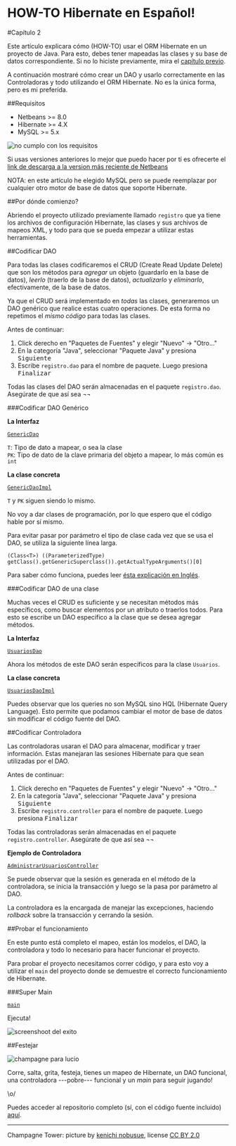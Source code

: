 HOW-TO Hibernate en Español!
============================
 
#Capítulo 2
 
Este artículo explicara cómo (HOW-TO) usar el ORM Hibernate en un proyecto de Java.
Para esto, debes tener mapeadas las clases y su base de datos correspondiente. Si no lo hiciste previamente, mira el [capítulo previo](https://github.com/lucio-martinez/hibernate/blob/master/HOW-TO-cap-1.md).
 
A continuación mostraré cómo crear un DAO y usarlo correctamente en las Controladoras y todo utilizando el ORM Hibernate. No es la única forma, pero es mi preferida.

##Requisitos
 
- Netbeans >= 8.0
- Hibernate >= 4.X
- MySQL >= 5.x

![no cumplo con los requisitos](http://i.imgur.com/FEiI5Nt.jpg)

Si usas versiones anteriores lo mejor que puedo hacer por tí es ofrecerte el [link de descarga a la version más reciente de Netbeans](https://netbeans.org/downloads/index.html)
 
NOTA: en este artículo he elegido MySQL pero se puede reemplazar por cualquier otro motor de base de datos que soporte Hibernate.
 
##Por dónde comienzo?
 
Abriendo el proyecto utilizado previamente llamado `registro` que ya tiene los archivos de configuración Hibernate, las clases y sus archivos de mapeos XML, y todo para que se pueda empezar a utilizar estas herramientas.
 
##Codificar DAO
 
Para todas las clases codificaremos el CRUD (Create Read Update Delete) que son los métodos para *agregar* un objeto (guardarlo en la base de datos), *leerlo* (traerlo de la base de datos), *actualizarlo* y *eliminarlo*, efectivamente, de la base de datos.
 
Ya que el CRUD será implementado en *todas* las clases, generaremos un DAO genérico que realice estas cuatro operaciones. De esta forma no repetimos el *mismo código* para todas las clases.
 
Antes de continuar:
 
1. Click derecho en "Paquetes de Fuentes" y elegir "Nuevo" -> "Otro..."
2. En la categoría "Java", seleccionar "Paquete Java" y presiona <kbd>Siguiente</kbd>
3. Escribe `registro.dao` para el nombre de paquete. Luego presiona <kbd>Finalizar</kbd>
 
Todas las clases del DAO serán almacenadas en el paquete `registro.dao`. Asegúrate de que así sea ¬¬
 
###Codificar DAO Genérico
 
__La Interfaz__
 
[`GenericDao`](https://raw.githubusercontent.com/lucio-martinez/hibernate/master/Registro/src/registro/dao/GenericDao.java)
 
`T`: Tipo de dato a mapear, o sea la clase  
`PK`: Tipo de dato de la clave primaria del objeto a mapear, lo más común es `int`
 
__La clase concreta__
 
[`GenericDaoImpl`](https://raw.githubusercontent.com/lucio-martinez/hibernate/master/Registro/src/registro/dao/GenericDaoImpl.java)
 
`T` y `PK` siguen siendo lo mismo.
 
No voy a dar clases de programación, por lo que espero que el código hable por sí mismo.

Para evitar pasar por parámetro el tipo de clase cada vez que se usa el DAO, se utiliza la siguiente línea larga.

    (Class<T>) ((ParameterizedType) getClass().getGenericSuperclass()).getActualTypeArguments()[0]

Para saber cómo funciona, puedes leer [ésta explicación en Inglés](http://stackoverflow.com/a/11068057/1505348).
 
###Codificar DAO de una clase
 
Muchas veces el CRUD es suficiente y se necesitan métodos más específicos, como buscar elementos por un atributo o traerlos todos. Para esto se escribe un DAO específico a la clase que se desea agregar métodos.
 
__La Interfaz__
 
[`UsuariosDao`](https://raw.githubusercontent.com/lucio-martinez/hibernate/master/Registro/src/registro/dao/UsuariosDao.java)
 
Ahora los métodos de este DAO serán específicos para la clase `Usuarios`.
 
__La clase concreta__
 
[`UsuariosDaoImpl`](https://raw.githubusercontent.com/lucio-martinez/hibernate/master/Registro/src/registro/dao/UsuariosDaoImpl.java)
 
Puedes observar que los queries no son MySQL sino HQL (Hibernate Query Language). Esto permite que podamos cambiar el motor de base de datos sin modificar el código fuente del DAO.
 
##Codificar Controladora
 
Las controladoras usaran el DAO para almacenar, modificar y traer información. Estas manejaran las sesiones Hibernate para que sean utilizadas por el DAO.
 
Antes de continuar:
 
1. Click derecho en "Paquetes de Fuentes" y elegir "Nuevo" -> "Otro..."
2. En la categoría "Java", seleccionar "Paquete Java" y presiona <kbd>Siguiente</kbd>
3. Escribe `registro.controller` para el nombre de paquete. Luego presiona <kbd>Finalizar</kbd>
 
Todas las controladoras serán almacenadas en el paquete `registro.controller`. Asegúrate de que así sea ¬¬
 
__Ejemplo de Controladora__
 
[`AdministrarUsuariosController`](https://raw.githubusercontent.com/lucio-martinez/hibernate/master/Registro/src/registro/controller/AdministrarUsuariosController.java)
 
Se puede observar que la sesión es generada en el método de la controladora, se inicia la transacción y luego se la pasa por parámetro al DAO.
 
La controladora es la encargada de manejar las excepciones, haciendo *rollback* sobre la transacción y cerrando la sesión.
 
##Probar el funcionamiento
 
En este punto está completo el mapeo, están los modelos, el DAO, la controladora y todo lo necesario para hacer funcionar el proyecto.
 
Para probar el proyecto necesitamos correr código, y para esto voy a utilizar el `main` del proyecto donde se demuestre el correcto funcionamiento de Hibernate.
 
###Super Main
 
[`main`](https://github.com/lucio-martinez/hibernate/raw/master/Registro/src/registro/Registro.java)
 
Ejecuta!
 
![screenshoot del exito](http://i.imgur.com/3fh1pk5.png)
 
##Festejar
 
![champagne para lucio](http://upload.wikimedia.org/wikipedia/commons/f/ff/Champagne_tower.jpg)
 
Corre, salta, grita, festeja, tienes un mapeo de Hibernate, un DAO funcional, una controladora ---pobre--- funcional y un *main* para seguir jugando!
 
\o/
 
Puedes acceder al repositorio completo (sí, con el código fuente incluido) [aquí](https://github.com/lucio-martinez/hibernate).

---

Champagne Tower: picture by [kenichi nobusue](https://www.flickr.com/photos/nobusue/), license [CC BY 2.0](https://creativecommons.org/licenses/by/2.0/)
